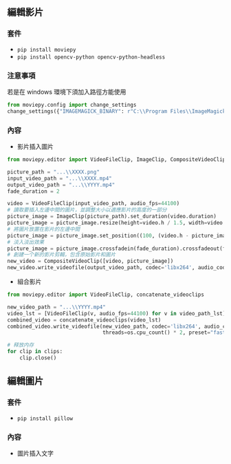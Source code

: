 ## 編輯影片
### 套件
* `pip install moviepy`
* `pip install opencv-python opencv-python-headless`

### 注意事項
若是在 windows 環境下須加入路徑方能使用  
```python
from moviepy.config import change_settings
change_settings({"IMAGEMAGICK_BINARY": r"C:\\Program Files\\ImageMagick-7.1.1-Q16\\magick.exe"})
```

### 內容
* 影片插入圖片
```python
from moviepy.editor import VideoFileClip, ImageClip, CompositeVideoClip

picture_path = "...\\XXXX.png"
input_video_path = "...\\XXXX.mp4"
output_video_path = "...\\YYYY.mp4"
fade_duration = 2

video = VideoFileClip(input_video_path, audio_fps=44100)
# 讀取要插入左邊中間的圖片，並調整大小以適應影片的高度的一部分
picture_image = ImageClip(picture_path).set_duration(video.duration)
picture_image = picture_image.resize(height=video.h / 1.5, width=video.w / 1.5)
# 將圖片放置在影片的左邊中間
picture_image = picture_image.set_position((100, (video.h - picture_image.h) // 2 - 50))
# 淡入淡出效果
picture_image = picture_image.crossfadein(fade_duration).crossfadeout(fade_duration)
# 創建一个新的影片剪輯，包含原始影片和圖片
new_video = CompositeVideoClip([video, picture_image])
new_video.write_videofile(output_video_path, codec='libx264', audio_codec='aac', threads=4)
```
* 組合影片
```python
from moviepy.editor import VideoFileClip, concatenate_videoclips

new_video_path = "...\\YYYY.mp4"
video_lst = [VideoFileClip(v, audio_fps=44100) for v in video_path_lst]
combined_video = concatenate_videoclips(video_lst)
combined_video.write_videofile(new_video_path, codec='libx264', audio_codec='aac',
                               threads=os.cpu_count() * 2, preset="fast")

# 释放内存
for clip in clips:
    clip.close()
```

## 編輯圖片
### 套件
* `pip install pillow`

### 內容
* 圖片插入文字
